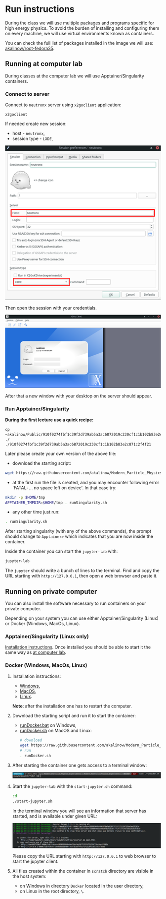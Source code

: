 # Run instructions

During the class we will use multiple packages and programs specific for high energy physics. To avoid the burden of installing and configuring them on every machine, we will use virtual environments known as containers. 

You can check the full list of packages installed in the image we will use: [akalinow/root-fedora35](https://hub.docker.com/r/akalinow/root-fedora35).

## Running at computer lab

During classes at the computer lab we will use Apptainer/Singularity containers. 

### Connect to server 
Connect to `neutronx` server using `x2goclient` application:

```
x2goclient
```

If needed create new session:
- host - `neutronx`,
- session type - `LXDE`,

<img src="x2go_session.png" alt="x2go-seesion" width="600"/>

Then open the session with your credentials.

<img src="x2go_login.png" alt="x2go-login" width="600"/>

After that a new window with your desktop on the server should appear.

### Run Apptainer/Singularity

**During the first lecture use a quick recipe:**

```
cp ~akalinow/Public/910f0274fbf1c39f2d739ab5a3ac6872019c230cf1c1b102b83e2c871c2f4f21 ./
./910f0274fbf1c39f2d739ab5a3ac6872019c230cf1c1b102b83e2c871c2f4f21
```

Later please create your own version of the above file:

* download the starting script:

```sh
wget https://raw.githubusercontent.com/akalinow/Modern_Particle_Physics_Experiments/2021_2022/Docker/runSingularity.sh
 ```

 * at the first run the file is created, and you may encounter following error 'FATAL:  ... no space left on device'. In that case try:

```sh
mkdir -p $HOME/tmp
APPTAINER_TMPDIR=$HOME/tmp . runSingularity.sh
```

  * any other time just run:

```sh
. runSingularity.sh
```

After starting singularity (with any of the above commands), the prompt should change to `Apptainer>` which indicates that you are now inside the container.

Inside the container you can start the `jupyter-lab` with:

``` sh
jupyter-lab 
```

The `jupyter` should write a bunch of lines to the terminal. Find and copy the URL starting with `http://127.0.0.1`, then open a web browser and paste it.

## Running on private computer

You can also install the software necessary to run containers on your private computer.

Depending on your system you can use either Apptainer/Singularity (Linux) or Docker (Windows, MacOs, Linux).

### Apptainer/Singularity (Linux only)

[Installation instructions](https://apptainer.org/user-docs/master/quick_start.html). Once installed you should be able to start it the same way as [at computer lab](#run-apptainersingularity).

### Docker (Windows, MacOs, Linux)

1. Installation instructions:

    - [Windows](https://docs.docker.com/docker-for-windows/),
    - [MacOS](https://docs.docker.com/docker-for-mac/install/),
    - [Linux](https://docs.docker.com/install/linux/docker-ce/fedora/).
    
    **Note**: after the installation one has to restart the computer.

2. Download the starting script and run it to start the container:
    - [runDocker.bat](runDocker.bat) on Windows,
    - [runDocker.sh](runDocker.sh) on MacOS and Linux:
        ```sh
        # download
        wget https://raw.githubusercontent.com/akalinow/Modern_Particle_Physics_Experiments/2021_2022/Docker/runDocker.sh
        # run
        . runDocker.sh
        ```

3. After starting the container one gets access to a terminal window:

    ![terminal_1.png](terminal_1.png)

4. Start the `jupyter-lab` with the `start-jupyter.sh` command:

    ```sh
    cd
    ./start-jupyter.sh
    ```

    In the terminal window you will see an information that server has started, and is available under given URL:

    ![terminal_3.png](terminal_3.png)

    Please copy the URL starting with `http://127.0.0.1` to web browser to start the jupyter client.

5. All files created within the container in `scratch` directory are visible in the host system:
    - on Windows in directory `Docker` located in the user directory,
    - on Linux in the root directory, `\`.

